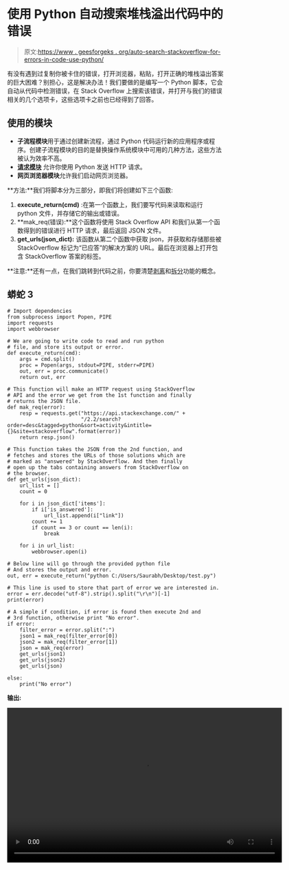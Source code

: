 # 使用 Python 自动搜索堆栈溢出代码中的错误

> 原文:[https://www . geesforgeks . org/auto-search-stackoverflow-for-errors-in-code-use-python/](https://www.geeksforgeeks.org/auto-search-stackoverflow-for-errors-in-code-using-python/)

有没有遇到过复制你被卡住的错误，打开浏览器，粘贴，打开正确的堆栈溢出答案的巨大困难？别担心，这是解决办法！我们要做的是编写一个 Python 脚本，它会自动从代码中检测错误，在 Stack Overflow 上搜索该错误，并打开与我们的错误相关的几个选项卡，这些选项卡之前也已经得到了回答。

## 使用的模块

*   **子流程模块**用于通过创建新流程，通过 Python 代码运行新的应用程序或程序。创建子流程模块的目的是替换操作系统模块中可用的几种方法，这些方法被认为效率不高。
*   [**请求模块**](https://www.geeksforgeeks.org/python-requests-tutorial/) 允许你使用 Python 发送 HTTP 请求。
*   **网页浏览器模块**允许我们启动网页浏览器。

**方法:**我们将脚本分为三部分，即我们将创建如下三个函数:

1.  **execute_return(cmd)** :在第一个函数上，我们要写代码来读取和运行 python 文件，并存储它的输出或错误。
2.  **mak_req(错误):**这个函数将使用 Stack Overflow API 和我们从第一个函数得到的错误进行 HTTP 请求，最后返回 JSON 文件。
3.  **get_urls(json_dict):** 该函数从第二个函数中获取 json，并获取和存储那些被 StackOverflow 标记为“已应答”的解决方案的 URL。最后在浏览器上打开包含 StackOverflow 答案的标签。

**注意:**还有一点，在我们跳转到代码之前，你要清楚[剥离](https://www.geeksforgeeks.org/python-string-strip/)和[拆分](https://www.geeksforgeeks.org/python-string-split/)功能的概念。

## 蟒蛇 3

```
# Import dependencies
from subprocess import Popen, PIPE
import requests
import webbrowser

# We are going to write code to read and run python
# file, and store its output or error.
def execute_return(cmd):
    args = cmd.split()
    proc = Popen(args, stdout=PIPE, stderr=PIPE)
    out, err = proc.communicate()
    return out, err

# This function will make an HTTP request using StackOverflow
# API and the error we get from the 1st function and finally
# returns the JSON file.
def mak_req(error):
    resp = requests.get("https://api.stackexchange.com/" +
                        "/2.2/search?order=desc&tagged=python&sort=activity&intitle={}&site=stackoverflow".format(error))
    return resp.json()

# This function takes the JSON from the 2nd function, and
# fetches and stores the URLs of those solutions which are
# marked as "answered" by StackOverflow. And then finally
# open up the tabs containing answers from StackOverflow on
# the browser.
def get_urls(json_dict):
    url_list = []
    count = 0

    for i in json_dict['items']:
        if i['is_answered']:
            url_list.append(i["link"])
        count += 1
        if count == 3 or count == len(i):
            break

    for i in url_list:
        webbrowser.open(i)

# Below line will go through the provided python file
# And stores the output and error.
out, err = execute_return("python C:/Users/Saurabh/Desktop/test.py")

# This line is used to store that part of error we are interested in.
error = err.decode("utf-8").strip().split("\r\n")[-1]
print(error)

# A simple if condition, if error is found then execute 2nd and
# 3rd function, otherwise print "No error".
if error:
    filter_error = error.split(":")
    json1 = mak_req(filter_error[0])
    json2 = mak_req(filter_error[1])
    json = mak_req(error)
    get_urls(json1)
    get_urls(json2)
    get_urls(json)

else:
    print("No error")
```

**输出:**

<video class="wp-video-shortcode" id="video-563355-1" width="640" height="360" preload="metadata" controls=""><source type="video/mp4" src="https://media.geeksforgeeks.org/wp-content/uploads/20210215111934/Auto-error-Checking-and-get-answered-solution-from-Stack-Overflow-using-Python.mp4?_=1">[https://media.geeksforgeeks.org/wp-content/uploads/20210215111934/Auto-error-Checking-and-get-answered-solution-from-Stack-Overflow-using-Python.mp4](https://media.geeksforgeeks.org/wp-content/uploads/20210215111934/Auto-error-Checking-and-get-answered-solution-from-Stack-Overflow-using-Python.mp4)</video>
